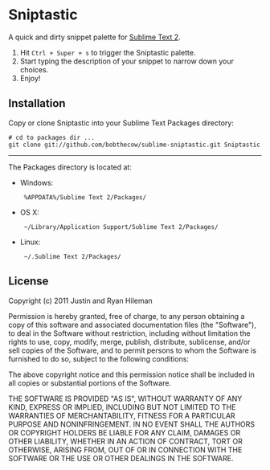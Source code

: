 Sniptastic
==========

A quick and dirty snippet palette for [Sublime Text 2](http://sublimetext.com).

 1. Hit `Ctrl + Super + s` to trigger the Sniptastic palette.
 2. Start typing the description of your snippet to narrow down your choices.
 3. Enjoy!


Installation
------------

Copy or clone Sniptastic into your Sublime Text Packages directory:

    # cd to packages dir ...
    git clone git://github.com/bobthecow/sublime-sniptastic.git Sniptastic

----

The Packages directory is located at:

 * Windows:

        %APPDATA%/Sublime Text 2/Packages/

 * OS X:

        ~/Library/Application Support/Sublime Text 2/Packages/

 * Linux:

        ~/.Sublime Text 2/Packages/


License
-------

Copyright (c) 2011 Justin and Ryan Hileman

Permission is hereby granted, free of charge, to any person
obtaining a copy of this software and associated documentation
files (the "Software"), to deal in the Software without
restriction, including without limitation the rights to use,
copy, modify, merge, publish, distribute, sublicense, and/or sell
copies of the Software, and to permit persons to whom the
Software is furnished to do so, subject to the following
conditions:

The above copyright notice and this permission notice shall be
included in all copies or substantial portions of the Software.

THE SOFTWARE IS PROVIDED "AS IS", WITHOUT WARRANTY OF ANY KIND,
EXPRESS OR IMPLIED, INCLUDING BUT NOT LIMITED TO THE WARRANTIES
OF MERCHANTABILITY, FITNESS FOR A PARTICULAR PURPOSE AND
NONINFRINGEMENT. IN NO EVENT SHALL THE AUTHORS OR COPYRIGHT
HOLDERS BE LIABLE FOR ANY CLAIM, DAMAGES OR OTHER LIABILITY,
WHETHER IN AN ACTION OF CONTRACT, TORT OR OTHERWISE, ARISING
FROM, OUT OF OR IN CONNECTION WITH THE SOFTWARE OR THE USE OR
OTHER DEALINGS IN THE SOFTWARE.
